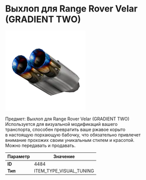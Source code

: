 # Выхлоп для Range Rover Velar (GRADIENT TWO)

![Item Image](../img/4484.webp?raw=true)

Предмет: Выхлоп для Range Rover Velar (GRADIENT TWO)<br>Используется для визуальной модификаций вашего<br>транспорта, способен превратить ваше ржавое корыто<br>в настоящую порхающую бабочку, что обязательно привлечет<br>внимание прохожих своим уникальным стилем и красотой.<br>Можно передавать и продавать.


| Параметр | Значение |
|----------|----------|
| **ID** | 4484 |
| **Тип** | ITEM_TYPE_VISUAL_TUNING |

